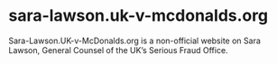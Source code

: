 # sara-lawson.uk-v-mcdonalds.org
Sara-Lawson.UK-v-McDonalds.org is a non-official website on Sara Lawson, General Counsel of the UK’s Serious Fraud Office.
